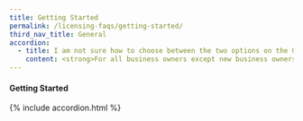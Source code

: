 ```yaml
---
title: Getting Started
permalink: /licensing-faqs/getting-started/
third_nav_title: General
accordion:
  - title: I am not sure how to choose between the two options on the GoBusiness Licensing homepage. Where can I get help?
    content: <strong>For all business owners except new business owners in the food services industry</strong><br><br>The right option, Self-Service feature (previously called LicenceOne) is for you, if you:<br>1.Have previously applied for licences or created application drafts on LicenceOne<br>2.Are a new business owner from any industry except food services
---
```


#### Getting Started
{% include accordion.html %}
